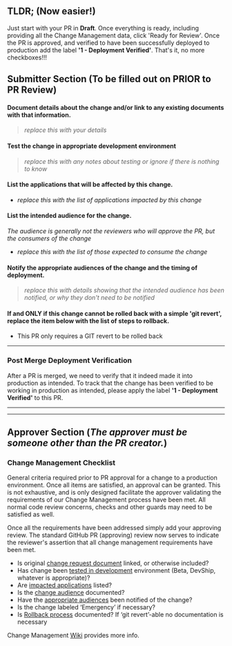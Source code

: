 ## TLDR; (Now easier!)

Just start with your PR in **Draft**. Once everything is ready, including providing all the Change Management data, click 'Ready for Review'. Once the PR is approved, and verified to have been successfully deployed to production add the label **'1 - Deployment Verified'**. That's it, no more checkboxes!!!

## Submitter Section (To be filled out on PRIOR to PR Review)

#### Document details about the change and/or link to any existing documents with that information.

> *replace this with your details*

#### Test the change in appropriate development environment

> *replace this with any notes about testing or ignore if there is nothing to know*

#### List the applications that will be affected by this change.

- *replace this with the list of applications impacted by this change*

#### List the intended audience for the change.

*The audience is generally not the reviewers who will approve the PR, but the consumers of the change*

- *replace this with the list of those expected to consume the change*

#### Notify the appropriate audiences of the change and the timing of deployment.

> *replace this with details showing that the intended audience has been notified, or why they don't need to be notified*


#### If and ONLY if this change cannot be rolled back with a simple 'git revert', replace the item below with the list of steps to rollback.

- This PR only requires a GIT revert to be rolled back

---

### Post Merge Deployment Verification

After a PR is merged, we need to verify that it indeed made it into production as intended. To track that the change has been verified to be working in production as intended, please apply the label **'1 - Deployment Verified'** to this PR.

---

---

## Approver Section (*The approver must be someone other than the PR creator.*)

### Change Management Checklist

General criteria required prior to PR approval for a change to a production environment. Once all items are satisfied, an approval can be granted. This is not exhaustive, and is only designed facilitate the approver validating the requirements of our Change Management process have been met.  All normal code review concerns, checks and other guards may need to be satisfied as well. 

Once all the requirements have been addressed simply add your approving review. The standard GitHub PR (approving) review now serves to indicate the reviewer's assertion that all change management requirements have been met.

- Is original [change request document](#document-details-about-the-change-andor-link-to-any-existing-documents-with-that-information) linked, or otherwise included?
- Has change been [tested in development](#test-the-change-in-appropriate-development-environment) environment (Beta, DevShip, whatever is appropriate)?
- Are [impacted applications](#list-the-applications-that-will-be-affected-by-this-change) listed?
- Is the [change audience](#list-the-applications-that-will-be-affected-by-this-change) documented?
- Have the [appropriate audiences](#notify-the-appropriate-audiences-of-the-change-and-the-timing-of-deployment) been notified of the change?
- Is the change labeled ‘Emergency’ if necessary?
- Is [Rollback process](#if-and-only-if-this-change-cannot-be-rolled-back-with-a-simple-git-revert-document-the-rollback-procedures) documented? If ‘git revert’-able no documentation is necessary

Change Management [Wiki](https://github.com/glg/change-control/wiki/Change-Management) provides more info.

[//]: <> (This is a hidden indicator used to help identify PRs using this template: d7ffeb8bd9f84f169ea3694cf410fdcc)
